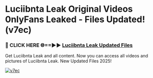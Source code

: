 # Luciibnta Leak Original Videos 0nlyFans Leaked - Files Updated! (v7ec)

<h3>🔴 CLICK HERE 🌐==►► <a href="https://tinyurl.com/3hn5wdd3" rel="nofollow">Luciibnta Leak Updated Files</a></h3>

Get Luciibnta Leak and all content. Now you can access all videos and pictures of Luciibnta Leak. New Updated Files 2025!

[![v7ec](https://i.imgur.com/4HnBqBT.gif)](https://tinyurl.com/3hn5wdd3)
